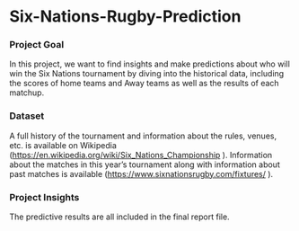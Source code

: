 # Six-Nations-Rugby-Prediction

### Project Goal

In this project, we want to find insights and make predictions about who will win the Six Nations tournament
by diving into the historical data, including the scores of home teams and Away teams as well as
the results of each matchup.

### Dataset

A full history of the tournament and information about the rules, venues, etc. is available on Wikipedia (https://en.wikipedia.org/wiki/Six_Nations_Championship ). 
Information about the matches in this year’s tournament along with information about past matches is available (https://www.sixnationsrugby.com/fixtures/ ).

### Project Insights

The predictive results are all included in the final report file.
